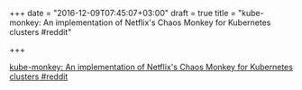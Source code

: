 +++
date = "2016-12-09T07:45:07+03:00"
draft = true
title = "kube-monkey: An implementation of Netflix's Chaos Monkey for Kubernetes clusters  #reddit"

+++

<p><a href="https://t.co/JerMFFOfOK">kube-monkey: An implementation of Netflix's Chaos Monkey for Kubernetes clusters  #reddit</a></p>
